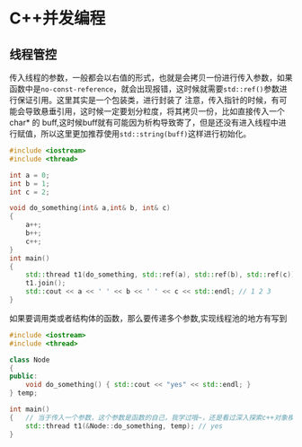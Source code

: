 # C++并发编程

## 线程管控

传入线程的参数，一般都会以右值的形式，也就是会拷贝一份进行传入参数，如果函数中是`no-const-reference`，就会出现报错，这时候就需要`std::ref()`参数进行保证引用。这里其实是一个包装类，进行封装了
注意，传入指针的时候，有可能会导致悬垂引用，这时候一定要划分粒度，将其拷贝一份，比如直接传入一个 char* 的 buff,这时候buff就有可能因为析构导致寄了，但是还没有进入线程中进行赋值，所以这里更加推荐使用`std::string(buff)`这样进行初始化。

```c++
#include <iostream>
#include <thread>

int a = 0;
int b = 1;
int c = 2;

void do_something(int& a,int& b, int& c)
{
    a++;
    b++;
    c++;
}
int main()
{
    std::thread t1(do_something, std::ref(a), std::ref(b), std::ref(c)); 
    t1.join();
    std::cout << a << ' ' << b << ' ' << c << std::endl; // 1 2 3
}
```

如果要调用类或者结构体的函数，那么要传递多个参数,实现线程池的地方有写到

```c++
#include <iostream>
#include <thread>

class Node
{
public:
    void do_something() { std::cout << "yes" << std::endl; }
} temp;

int main()
{   // 当于传入一个参数，这个参数是函数的自己，我学过哦~，还是看过深入探索c++对象模型的
    std::thread t1(&Node::do_something, temp); // yes
}
```
